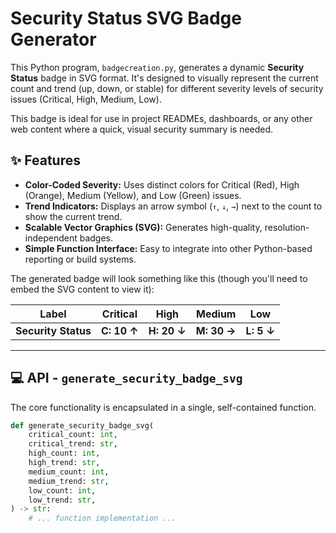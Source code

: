 # Security Status SVG Badge Generator
This Python program, `badgecreation.py`, generates a dynamic **Security Status** badge in SVG format. It's designed to visually represent the current count and trend (up, down, or stable) for different severity levels of security issues (Critical, High, Medium, Low).

This badge is ideal for use in project READMEs, dashboards, or any other web content where a quick, visual security summary is needed.

## ✨ Features

* **Color-Coded Severity:** Uses distinct colors for Critical (Red), High (Orange), Medium (Yellow), and Low (Green) issues.
* **Trend Indicators:** Displays an arrow symbol (`↑`, `↓`, `→`) next to the count to show the current trend.
* **Scalable Vector Graphics (SVG):** Generates high-quality, resolution-independent badges.
* **Simple Function Interface:** Easy to integrate into other Python-based reporting or build systems.

The generated badge will look something like this (though you'll need to embed the SVG content to view it):

| Label | Critical | High | Medium | Low |
| :---: | :---: | :---: | :---: | :---: |
| **Security Status** | **C: 10 ↑** | **H: 20 ↓** | **M: 30 →** | **L: 5 ↓** |

---

## 💻 API - `generate_security_badge_svg`

The core functionality is encapsulated in a single, self-contained function.

```python
def generate_security_badge_svg(
    critical_count: int,
    critical_trend: str,
    high_count: int,
    high_trend: str,
    medium_count: int,
    medium_trend: str,
    low_count: int,
    low_trend: str,
) -> str:
    # ... function implementation ...
